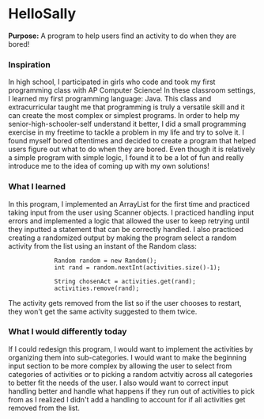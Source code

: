 # HelloSally
**Purpose:** A program to help users find an activity to do when they are bored!

### Inspiration
In high school, I participated in girls who code and took my first programming class with AP Computer Science! In these classroom settings, I learned my first programming language: Java. This class and extracurricular taught me that programming is truly a versatile skill and it can create the most complex or simplest programs. In order to help my senior-high-schooler-self understand it better, I did a small programming exercise in my freetime to tackle a problem in my life and try to solve it. I found myself bored oftentimes and decided to create a program that helped users figure out what to do when they are bored. Even though it is relatively a simple program with simple logic, I found it to be a lot of fun and really introduce me to the idea of coming up with my own solutions!

### What I learned
In this program, I implemented an ArrayList for the first time and practiced taking input from the user using Scanner objects. I practiced handling input errors and implemented a logic that allowed the user to keep retrying until they inputted a statement that can be correctly handled. I also practiced creating a randomized output by making the program select a random activity from the list using an instant of the Random class:

                 Random random = new Random();
                 int rand = random.nextInt(activities.size()-1);
                 
                 String chosenAct = activities.get(rand);
                 activities.remove(rand);
                 
The activity gets removed from the list so if the user chooses to restart, they won't get the same activity suggested to them twice.

### What I would differently today
If I could redesign this program, I would want to implement the activities by organizing them into sub-categories. I would want to make the beginning input section to be more complex by allowing the user to select from categories of activities or to picking a random actvitiy across all categories to better fit the needs of the user. I also would want to correct input handling better and handle what happens if they run out of activities to pick from as I realized I didn't add a handling to account for if all activities get removed from the list. 
